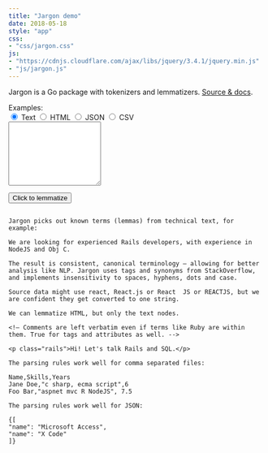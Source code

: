 ```yaml
---
title: "Jargon demo"
date: 2018-05-18
style: "app"
css:
- "css/jargon.css"
js:
- "https://cdnjs.cloudflare.com/ajax/libs/jquery/3.4.1/jquery.min.js"
- "js/jargon.js"
---
```


Jargon is a Go package with tokenizers and lemmatizers. [Source & docs](https://github.com/clipperhouse/jargon).

<form action="https://clipperhouse.com/api/jargon/" method="POST">
<span class="hint">
    Examples:
</span>

<div id="labels">
<label for="prose">
    <input type="radio" id="prose" name="format" value="text" checked>
    Text
</label>
<label for="html">
    <input type="radio" id="html" name="format" value="html">
    HTML
</label>
<label for="json">
    <input type="radio" id="json" name="format" value="text">
    JSON
</label>
<label for="csv">
    <input type="radio" id="csv" name="format" value="text">
    CSV
</label>
</div>

<textarea class="code" id="text" name="text" rows="8"></textarea>

<button type="submit">Click to lemmatize</button>

<pre><code class="result"></code></pre>

</form>

<div id="examples" class="examples">
<div id="prose">

    Jargon picks out known terms (lemmas) from technical text, for example:

    We are looking for experienced Rails developers, with experience in NodeJS and Obj C.

    The result is consistent, canonical terminology — allowing for better analysis like NLP. Jargon uses tags and synonyms from StackOverflow, and implements insensitivity to spaces, hyphens, dots and case.

    Source data might use react, React.js or React  JS or REACTJS, but we are confident they get converted to one string.

</div>
<div id="html">

    We can lemmatize HTML, but only the text nodes.

    <!— Comments are left verbatim even if terms like Ruby are within them. True for tags and attributes as well. -->

    <p class="rails">Hi! Let's talk Rails and SQL.</p>

</div>
<div id="csv">

    The parsing rules work well for comma separated files:

    Name,Skills,Years
    Jane Doe,"c sharp, ecma script",6
    Foo Bar,"aspnet mvc R NodeJS", 7.5

</div>
<div id="json">

    The parsing rules work well for JSON:

    {[
    "name": "Microsoft Access",
    "name": "X Code"
    ]}

</div>
</div>
